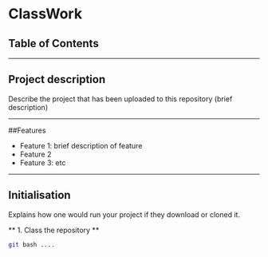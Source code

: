 # ClassWork

## Table of Contents

---

## Project description
Describe the project that has been uploaded to this repository (brief description)

---

##Features

- Feature 1: brief description of feature
- Feature 2
- Feature 3: etc

---

## Initialisation


Explains how one would run your project if they download or cloned it.

** 1. Class the repository **
~~~ Bash
git bash ....
